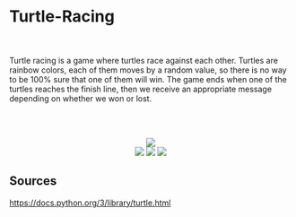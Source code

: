 # Turtle-Racing
<br /><br />
Turtle racing is a game where turtles race against each other. Turtles are rainbow colors, each of them moves by a random value, so there is no way to be 100% sure that one of them will win. The game ends when one of the turtles reaches the finish line, then we receive an appropriate message depending on whether we won or lost.

<br /><br />
<p align="center">
  <img src="https://user-images.githubusercontent.com/116543741/223097293-95f6a524-f910-4ee1-9d47-8c320beae24c.png" />
  <br />
  <img src="https://user-images.githubusercontent.com/116543741/223097321-c101bf2e-e6eb-4b3c-b497-8314582d2057.png" />
  <img src="https://user-images.githubusercontent.com/116543741/223097354-5f783d3b-bbda-45ed-a9c2-3f77c434882b.png" />
  <img src="https://user-images.githubusercontent.com/116543741/223097390-5a230bbe-624b-4dde-90e8-09ba555be683.png" />
</p>

## Sources
https://docs.python.org/3/library/turtle.html

